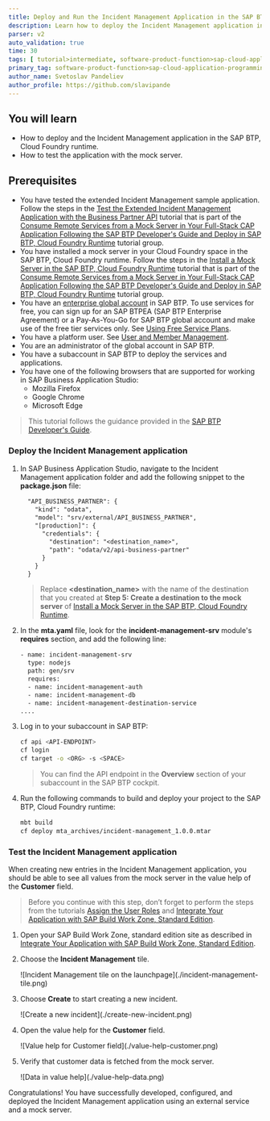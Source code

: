 ```yaml
---
title: Deploy and Run the Incident Management Application in the SAP BTP, Cloud Foundry Runtime with a Mock Server
description: Learn how to deploy the Incident Management application in the SAP BTP, Cloud Foundry runtime and test it with the mock server you have installed.
parser: v2
auto_validation: true
time: 30
tags: [ tutorial>intermediate, software-product-function>sap-cloud-application-programming-model, programming-tool>node-js, software-product>sap-business-technology-platform]
primary_tag: software-product-function>sap-cloud-application-programming-model
author_name: Svetoslav Pandeliev
author_profile: https://github.com/slavipande
---
```


## You will learn

- How to deploy and the Incident Management application in the SAP BTP, Cloud Foundry runtime.
- How to test the application with the mock server.

## Prerequisites

- You have tested the extended Incident Management sample application. Follow the steps in the [Test the Extended Incident Management Application with the Business Partner API](remote-service-run-dev-test) tutorial that is part of the [Consume Remote Services from a Mock Server in Your Full-Stack CAP Application Following the SAP BTP Developer's Guide and Deploy in SAP BTP, Cloud Foundry Runtime](https://developers.sap.com/group.sap-mock-consume-remote-services.html) tutorial group.
- You have installed a mock server in your Cloud Foundry space in the SAP BTP, Cloud Foundry runtime. Follow the steps in the [Install a Mock Server in the SAP BTP, Cloud Foundry Runtime](remote-service-set-up-mock) tutorial that is part of the [Consume Remote Services from a Mock Server in Your Full-Stack CAP Application Following the SAP BTP Developer's Guide and Deploy in SAP BTP, Cloud Foundry Runtime](https://developers.sap.com/group.sap-mock-consume-remote-services.html) tutorial group.
- You have an [enterprise global account](https://help.sap.com/docs/btp/sap-business-technology-platform/getting-global-account#loiod61c2819034b48e68145c45c36acba6e) in SAP BTP. To use services for free, you can sign up for an SAP BTPEA (SAP BTP Enterprise Agreement) or a Pay-As-You-Go for SAP BTP global account and make use of the free tier services only. See [Using Free Service Plans](https://help.sap.com/docs/btp/sap-business-technology-platform/using-free-service-plans?version=Cloud).
- You have a platform user. See [User and Member Management](https://help.sap.com/docs/btp/sap-business-technology-platform/user-and-member-management).
- You are an administrator of the global account in SAP BTP.
- You have a subaccount in SAP BTP to deploy the services and applications.
- You have one of the following browsers that are supported for working in SAP Business Application Studio:
    - Mozilla Firefox
    - Google Chrome
    - Microsoft Edge

> This tutorial follows the guidance provided in the [SAP BTP Developer's Guide](https://help.sap.com/docs/btp/btp-developers-guide/what-is-btp-developers-guide).

### Deploy the Incident Management application

1. In SAP Business Application Studio, navigate to the Incident Management application folder and add the following snippet to the **package.json** file:

    ```json[4-9]
      "API_BUSINESS_PARTNER": {
        "kind": "odata", 
        "model": "srv/external/API_BUSINESS_PARTNER", 
        "[production]": { 
          "credentials": { 
            "destination": "<destination_name>",
            "path": "odata/v2/api-business-partner"
          }
        }
      }
    ```

    > Replace **<destination_name>** with the name of the destination that you created at **Step 5: Create a destination to the mock server** of [Install a Mock Server in the SAP BTP, Cloud Foundry Runtime](remote-service-set-up-mock).

2. In the **mta.yaml** file, look for the **incident-management-srv** module's **requires** section, and add the following line:

    ```yaml[7]
    - name: incident-management-srv
      type: nodejs
      path: gen/srv
      requires:
      - name: incident-management-auth
      - name: incident-management-db
      - name: incident-management-destination-service
    ....
    ```

4. Log in to your subaccount in SAP BTP:

    ```bash
    cf api <API-ENDPOINT>
    cf login
    cf target -o <ORG> -s <SPACE>
    ```

    > You can find the API endpoint in the **Overview** section of your subaccount in the SAP BTP cockpit.

5. Run the following commands to build and deploy your project to the SAP BTP, Cloud Foundry runtime:

    ```bash
    mbt build
    cf deploy mta_archives/incident-management_1.0.0.mtar 
    ```

### Test the Incident Management application

When creating new entries in the Incident Management application, you should be able to see all values from the mock server in the value help of the **Customer** field.

> Before you continue with this step, don’t forget to perform the steps from the tutorials [Assign the User Roles](https://developers.sap.com/tutorials/user-role-assignment.html) and [Integrate Your Application with SAP Build Work Zone, Standard Edition](https://developers.sap.com/tutorials/integrate-with-work-zone.html).

1. Open your SAP Build Work Zone, standard edition site as described in [Integrate Your Application with SAP Build Work Zone, Standard Edition](https://developers.sap.com/tutorials/integrate-with-work-zone.html).

6. Choose the **Incident Management** tile.

    <!-- border; size:540px --> ![Incident Management tile on the launchpage](./incident-management-tile.png)

9. Choose **Create** to start creating a new incident.
  
    <!-- border; size:540px --> ![Create a new incident](./create-new-incident.png)

11. Open the value help for the **Customer** field. 

    <!-- border; size:540px --> ![Value help for Customer field](./value-help-customer.png)

12. Verify that customer data is fetched from the mock server. 

    <!-- border; size:540px --> ![Data in value help](./value-help-data.png)

Congratulations! You have successfully developed, configured, and deployed the Incident Management application using an external service and a mock server.
